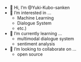 - 👋 Hi, I’m @Yuki-Kubo-sanken
- 👀 I’m interested in ...
  - Machine Learning
  - Dialogue System
  - etc.)
- 🌱 I’m currently learning ...
  - multimodal dialogue system
  - sentiment analysis
- 💞️ I’m looking to collaborate on ...
  - open source

<!---
Yuki-Kubo-sanken/Yuki-Kubo-sanken is a ✨ special ✨ repository because its `README.md` (this file) appears on your GitHub profile.
You can click the Preview link to take a look at your changes.
--->
